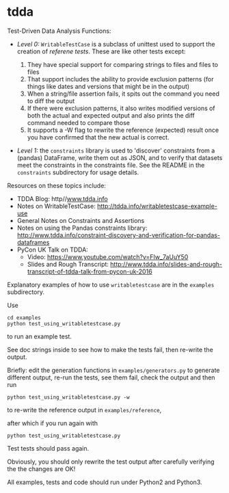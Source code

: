 # tdda
Test-Driven Data Analysis Functions:

 * *Level 0:* `WritableTestCase` is a subclass of unittest used to support
   the creation of *referene tests*. These are like other tests except:
      1. They have special support for comparing strings to files
         and files to files
      2. That support includes the ability to provide exclusion patterns
         (for things like dates and versions that might be in the output)
      3. When a string/file assertion fails, it spits out the command you
         need to diff the output
      4. If there were exclusion patterns, it also writes modified versions
         of both the actual and expected output and also prints the diff
         command needed to compare those
      5. It supports a -W flag to rewrite the reference (expected) result
         once you have confirmed that the new actual is correct.

 * *Level 1:* the `constraints` library is used to 'discover' constraints
   from a (pandas) DataFrame, write them out as JSON, and to verify that
   datasets meet the constraints in the constraints file. See the README
   in the `constraints` subdirectory for usage details.

Resources on these topics include:

  * TDDA Blog: http//www.tdda.info
  * Notes on WritableTestCase:
    http://tdda.info/writabletestcase-example-use
  * General Notes on Constraints and Assertions
  * Notes on using the Pandas constraints library:
    http://www.tdda.info/constraint-discovery-and-verification-for-pandas-dataframes
  * PyCon UK Talk on TDDA:
      - Video: https://www.youtube.com/watch?v=FIw_7aUuY50
      - Slides and Rough Transcript:   http://www.tdda.info/slides-and-rough-transcript-of-tdda-talk-from-pycon-uk-2016


Explanatory examples of how to use `writabletestcase` are in the `examples`
subdirectory.

Use

    cd examples
    python test_using_writabletestcase.py

to run an example test.

See doc strings inside to see how to make the tests fail, then re-write
the output.

Briefly: edit the generation functions in `examples/generators.py`
to generate different output, re-run the tests, see them fail, check
the output and then run

    python test_using_writabletestcase.py -w

to re-write the reference output in `examples/reference`,

after which if you run again with

    python test_using_writabletestcase.py

Test tests should pass again.

Obviously, you should only rewrite the test output after carefully verifying
the the changes are OK!

All examples, tests and code should run under Python2 and Python3.

